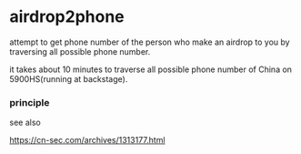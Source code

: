 # airdrop2phone

attempt to get phone number of the person who make an airdrop to you by traversing all possible phone number.

it takes about 10 minutes to traverse all possible phone number of China on 5900HS(running at backstage). 

### principle 

see also

<https://cn-sec.com/archives/1313177.html>
